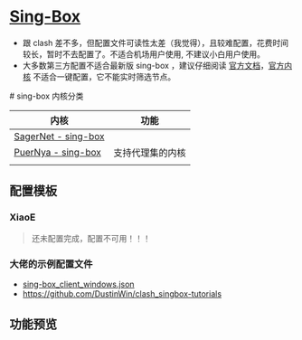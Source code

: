 # [Sing-Box](https://github.com/SagerNet/sing-box)
- 跟 clash 差不多，但配置文件可读性太差（我觉得），且较难配置，花费时间较长，暂时不去配置了。不适合机场用户使用, 不建议小白用户使用。
- 大多数第三方配置不适合最新版 sing-box ，建议仔细阅读 [官方文档](https://sing-box.sagernet.org/zh/configuration/)，[官方内核](https://github.com/SagerNet/sing-box) 不适合一键配置，它不能实时筛选节点。

\# sing-box 内核分类

| 内核                                                                                      | 功能       |
| --------------------------------------------------------------------------------------- | -------- |
| [SagerNet - sing-box](https://github.com/SagerNet/sing-box)                             |          |
| [PuerNya - sing-box](https://github.com/PuerNya/sing-box/tree/riolu?tab=readme-ov-file) | 支持代理集的内核 |
|                                                                                         |          |

## 配置模板
### XiaoE
> 还未配置完成，配置不可用！！！
  
### 大佬的示例配置文件
- [sing-box_client_windows.json](https://github.com/chika0801/sing-box-examples/blob/main/Tun/self-use/sing-box_client_windows.json)
- https://github.com/DustinWin/clash_singbox-tutorials

## 功能预览


